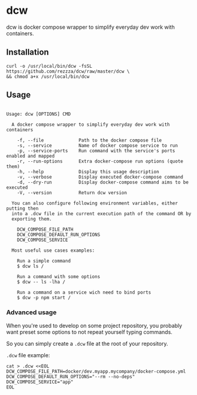 # dcw

dcw is docker compose wrapper to simplify everyday dev work with containers.

## Installation

```shell
curl -o /usr/local/bin/dcw -fsSL https://github.com/rezzza/dcw/raw/master/dcw \
&& chmod a+x /usr/local/bin/dcw
```

## Usage

```

Usage: dcw [OPTIONS] CMD

  A docker compose wrapper to simplify everyday dev work with containers

    -f, --file             Path to the docker compose file
    -s, --service          Name of docker compose service to run
    -p, --service-ports    Run command with the service's ports enabled and mapped
    -r, --run-options      Extra docker-compose run options (quote them)
    -h, --help             Display this usage description
    -v, --verbose          Display executed docker-compose command
    -d, --dry-run          Display docker-compose command aims to be executed
    -V, --version          Return dcw version

  You can also configure following environment variables, either putting then
  into a .dcw file in the current execution path of the command OR by
  exporting them.

    DCW_COMPOSE_FILE_PATH
    DCW_COMPOSE_DEFAULT_RUN_OPTIONS
    DCW_COMPOSE_SERVICE

  Most useful use cases examples:

    Run a simple command
    $ dcw ls /

    Run a command with some options
    $ dcw -- ls -lha /

    Run a command on a service wich need to bind ports
    $ dcw -p npm start /

```

### Advanced usage

When you're used to develop on some project repository, you probably want
preset some options to not repeat yourself typing commands.

So you can simply create a `.dcw` file at the root of your repository.

`.dcw` file example:
```shell
cat > .dcw <<EOL
DCW_COMPOSE_FILE_PATH=docker/dev.myapp.mycompany/docker-compose.yml
DCW_COMPOSE_DEFAULT_RUN_OPTIONS="--rm --no-deps"
DCW_COMPOSE_SERVICE="app"
EOL
```
